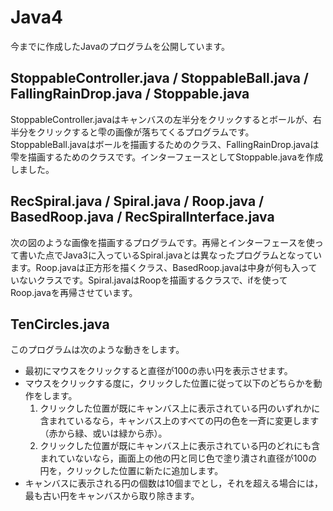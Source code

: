 # Java4
今までに作成したJavaのプログラムを公開しています。

## StoppableController.java / StoppableBall.java /  FallingRainDrop.java / Stoppable.java
StoppableController.javaはキャンバスの左半分をクリックするとボールが、右半分をクリックすると雫の画像が落ちてくるプログラムです。StoppableBall.javaはボールを描画するためのクラス、FallingRainDrop.javaは雫を描画するためのクラスです。インターフェースとしてStoppable.javaを作成しました。

## RecSpiral.java / Spiral.java / Roop.java / BasedRoop.java / RecSpiralInterface.java
次の図のような画像を描画するプログラムです。再帰とインターフェースを使って書いた点でJava3に入っているSpiral.javaとは異なったプログラムとなっています。Roop.javaは正方形を描くクラス、BasedRoop.javaは中身が何も入っていないクラスです。Spiral.javaはRoopを描画するクラスで、ifを使ってRoop.javaを再帰させています。

## TenCircles.java
このプログラムは次のような動きをします。

* 最初にマウスをクリックすると直径が100の赤い円を表示させます。
* マウスをクリックする度に，クリックした位置に従って以下のどちらかを動作をします。
    1. クリックした位置が既にキャンバス上に表示されている円のいずれかに含まれているなら，キャンバス上のすべての円の色を一斉に変更します（赤から緑、或いは緑から赤）。
    2. クリックした位置が既にキャンバス上に表示されている円のどれにも含まれていないなら，画面上の他の円と同じ色で塗り潰され直径が100の円を，クリックした位置に新たに追加します。
* キャンバスに表示される円の個数は10個までとし，それを超える場合には，最も古い円をキャンバスから取り除きます。
